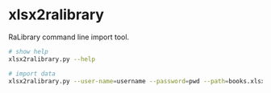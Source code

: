 # xlsx2ralibrary

RaLibrary command line import tool.

```sh
# show help
xlsx2ralibrary.py --help

# import data
xlsx2ralibrary.py --user-name=username --password=pwd --path=books.xlsx
```
